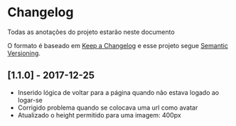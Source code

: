 # Changelog

Todas as anotações do projeto estarão neste documento

O formato é baseado em [Keep a Changelog](http://keepachangelog.com/en/1.0.0/)
e esse projeto segue [Semantic Versioning](http://semver.org/spec/v2.0.0.html).

## [1.1.0] - 2017-12-25
+ Inserido lógica de voltar para a página quando não estava logado ao logar-se
+ Corrigido problema quando se colocava uma url como avatar
+ Atualizado o height permitido para uma imagem: 400px
